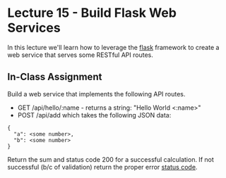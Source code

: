 # Lecture 15 - Build Flask Web Services
In this lecture we'll learn how to leverage the [flask](http://flask.pocoo.org/) framework to create a web service that serves some RESTful API routes. 

## In-Class Assignment
Build a web service that implements the following API routes.

* GET /api/hello/:name - returns a string: "Hello World <:name>"
* POST /api/add which takes the following JSON data:
```
{
  "a": <some number>,
  "b": <some number>
}
```
Return the sum and status code 200 for a successful calculation. If not successful (b/c of validation) return the proper error [status code](https://en.wikipedia.org/wiki/List_of_HTTP_status_codes).
